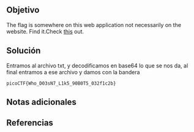 ## Objetivo
The flag is somewhere on this web application not necessarily on the website. Find it.Check [this](http://saturn.picoctf.net:62631/) out.
## Solución
Entramos al archivo txt, y decodificamos en base64 lo que se nos da, al final entramos a ese archivo y damos con la bandera
```
picoCTF{Who_D03sN7_L1k5_90B0T5_032f1c2b}
```
## Notas adicionales

## Referencias